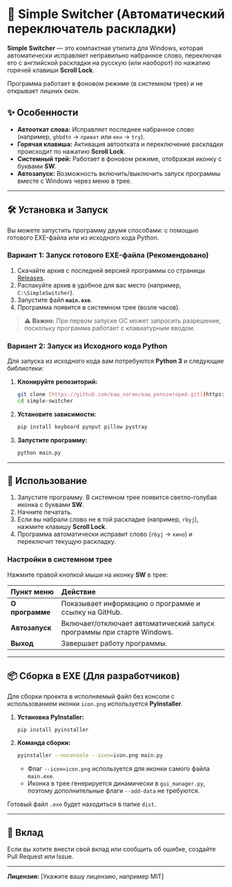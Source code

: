 # 🚀 Simple Switcher (Автоматический переключатель раскладки)

**Simple Switcher** — это компактная утилита для Windows, которая автоматически исправляет неправильно набранное слово, переключая его с английской раскладки на русскую (или наоборот) по нажатию горячей клавиши **Scroll Lock**.

Программа работает в фоновом режиме (в системном трее) и не открывает лишних окон.

## ✨ Особенности

* **Автооткат слова:** Исправляет последнее набранное слово (например, `ghbdtn` → `привет` или `екн` → `try`).
* **Горячая клавиша:** Активация автоотката и переключение раскладки происходит по нажатию **Scroll Lock**.
* **Системный трей:** Работает в фоновом режиме, отображая иконку с буквами **SW**.
* **Автозапуск:** Возможность включить/выключить запуск программы вместе с Windows через меню в трее.

***

## 🛠️ Установка и Запуск

Вы можете запустить программу двумя способами: с помощью готового EXE-файла или из исходного кода Python.

### Вариант 1: Запуск готового EXE-файла (Рекомендовано)

1.  Скачайте архив с последней версией программы со страницы [Releases](https://github.com/ваш_логин/ваш_репозиторий/releases).
2.  Распакуйте архив в удобное для вас место (например, `C:\SimpleSwitcher`).
3.  Запустите файл **`main.exe`**.
4.  Программа появится в системном трее (возле часов).

> ⚠️ **Важно:** При первом запуске ОС может запросить разрешение, поскольку программа работает с клавиатурным вводом.

### Вариант 2: Запуск из Исходного кода Python

Для запуска из исходного кода вам потребуются **Python 3** и следующие библиотеки:

1.  **Клонируйте репозиторий:**
    ```bash
    git clone [https://github.com/ваш_логин/ваш_репозиторий.git](https://github.com/ваш_логин/ваш_репозиторий.git)
    cd simple-switcher
    ```

2.  **Установите зависимости:**
    ```bash
    pip install keyboard pynput pillow pystray
    ```

3.  **Запустите программу:**
    ```bash
    python main.py
    ```

***

## 🚀 Использование

1.  Запустите программу. В системном трее появится светло-голубая иконка с буквами **SW**.
2.  Начните печатать.
3.  Если вы набрали слово не в той раскладке (например, `rbyj`), нажмите клавишу **Scroll Lock**.
4.  Программа автоматически исправит слово (`rbyj` → `кино`) и переключит текущую раскладку.

### Настройки в системном трее

Нажмите правой кнопкой мыши на иконку **SW** в трее:

| Пункт меню | Действие |
| :--- | :--- |
| **О программе** | Показывает информацию о программе и ссылку на GitHub. |
| **Автозапуск** | Включает/отключает автоматический запуск программы при старте Windows. |
| **Выход** | Завершает работу программы. |

***

## 📦 Сборка в EXE (Для разработчиков)

Для сборки проекта в исполняемый файл без консоли с использованием иконки `icon.png` используется **PyInstaller**.

1.  **Установка PyInstaller:**
    ```bash
    pip install pyinstaller
    ```

2.  **Команда сборки:**
    ```bash
    pyinstaller --noconsole --icon=icon.png main.py
    ```
    * Флаг `--icon=icon.png` используется для иконки самого файла `main.exe`.
    * Иконка в трее генерируется динамически в `gui_manager.py`, поэтому дополнительные флаги `--add-data` не требуются.

Готовый файл `.exe` будет находиться в папке `dist`.

***

## 🤝 Вклад

Если вы хотите внести свой вклад или сообщить об ошибке, создайте Pull Request или Issue.

---

**Лицензия:** [Укажите вашу лицензию, например MIT]
